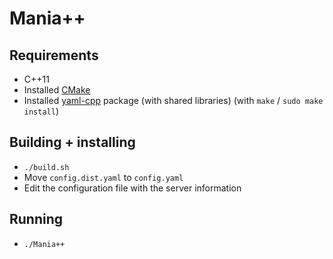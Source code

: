 # Mania++
## Requirements ##
* C++11
* Installed [CMake](https://cmake.org)
* Installed [yaml-cpp](https://github.com/jbeder/yaml-cpp) package (with shared libraries) (with ```make``` / ```sudo make install```)

## Building + installing ##
* ```./build.sh```
* Move ```config.dist.yaml``` to ```config.yaml```
* Edit the configuration file with the server information

## Running ##
* ```./Mania++```
